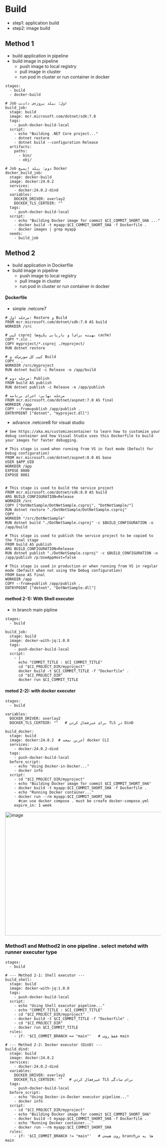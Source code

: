 # Build
- step1: application build
- step2: image build
## Method 1
- build application in pipeline
- build image in pipeline
    * push image to local registry
    * pull image in cluster
    * run pod in cluster or run container in docker


```
stages:
  - build
  - docker-build

# Job اول: بیلد پروژه‌ی دات‌نت
build_job:
  stage: build
  image: mcr.microsoft.com/dotnet/sdk:7.0
  tags:
    - push-docker-build-local
  script:
    - echo "Building .NET Core project..."
    - dotnet restore
    - dotnet build --configuration Release
  artifacts:
    paths:
      - bin/
      - obj/

# Job دوم: بیلد ایمیج Docker
docker_build_job:
  stage: docker-build
  image: docker:24.0.2
  services:
    - docker:24.0.2-dind
  variables:
    DOCKER_DRIVER: overlay2
    DOCKER_TLS_CERTDIR: ""
  tags:
    - push-docker-build-local
  script:
    - echo "Building Docker image for commit $CI_COMMIT_SHORT_SHA ..."
    - docker build -t myapp:$CI_COMMIT_SHORT_SHA -f Dockerfile .
    - docker images | grep myapp
  needs:
    - build_job
```
## Method 2
- build application in Dockerfile
- build image in pipeline
    * push image to local registry
    * pull image in cluster
    * run pod in cluster or run container in docker

#### ِDockerfile
- simple .netcore7
```
# مرحله اول: Restore و Build
FROM mcr.microsoft.com/dotnet/sdk:7.0 AS build
WORKDIR /src

# کپی csproj و بازیابی پکیج‌ها (بهینه برای cache)
COPY *.sln .
COPY myproject/*.csproj ./myproject/
RUN dotnet restore

# کپی کل سورس‌کد و Build
COPY . .
WORKDIR /src/myproject
RUN dotnet build -c Release -o /app/build

# مرحله دوم: Publish
FROM build AS publish
RUN dotnet publish -c Release -o /app/publish

# مرحله نهایی: اجرای برنامه
FROM mcr.microsoft.com/dotnet/aspnet:7.0 AS final
WORKDIR /app
COPY --from=publish /app/publish .
ENTRYPOINT ["dotnet", "myproject.dll"]

```
- advance .netcore8 for visual studio
```
# See https://aka.ms/customizecontainer to learn how to customize your debug container and how Visual Studio uses this Dockerfile to build your images for faster debugging.

# This stage is used when running from VS in fast mode (Default for Debug configuration)
FROM mcr.microsoft.com/dotnet/aspnet:8.0 AS base
USER $APP_UID
WORKDIR /app
EXPOSE 8080
EXPOSE 8081


# This stage is used to build the service project
FROM mcr.microsoft.com/dotnet/sdk:8.0 AS build
ARG BUILD_CONFIGURATION=Release
WORKDIR /src
COPY ["DotNetSample/DotNetSample.csproj", "DotNetSample/"]
RUN dotnet restore "./DotNetSample/DotNetSample.csproj"
COPY . .
WORKDIR "/src/DotNetSample"
RUN dotnet build "./DotNetSample.csproj" -c $BUILD_CONFIGURATION -o /app/build

# This stage is used to publish the service project to be copied to the final stage
FROM build AS publish
ARG BUILD_CONFIGURATION=Release
RUN dotnet publish "./DotNetSample.csproj" -c $BUILD_CONFIGURATION -o /app/publish /p:UseAppHost=false

# This stage is used in production or when running from VS in regular mode (Default when not using the Debug configuration)
FROM base AS final
WORKDIR /app
COPY --from=publish /app/publish .
ENTRYPOINT ["dotnet", "DotNetSample.dll"]
```
#### method 2-1): With Shell executer

- in branch main pipline
```
stages:
  - build

build_job:
  stage: build
  image: docker-with-jq:1.0.0
  tags:
    - push-docker-build-local
  script:
    - |
      echo "COMMIT_TITLE : $CI_COMMIT_TITLE"
      cd "$CI_PROJECT_DIR/myproject"
      docker build -t $CI_COMMIT_TITLE -f "Dockerfile" .
      cd "$CI_PROJECT_DIR"
      docker run $CI_COMMIT_TITLE
```

#### metod 2-2): with docker executer
```
stages:
  - build

variables:
  DOCKER_DRIVER: overlay2
  DOCKER_TLS_CERTDIR: ""   # برای غیرفعال کردن TLS در DinD

build_docker:
  stage: build
  image: docker:24.0.2  # آخرین نسخه docker CLI
  services:
    - docker:24.0.2-dind
  tags:
    - push-docker-build-local
  before_script:
    - echo "Using Docker-in-Docker..."
    - docker info
  script:
    - cd "$CI_PROJECT_DIR/myproject"
    - echo "Building Docker image for commit $CI_COMMIT_SHORT_SHA"
    - docker build -t myapp:$CI_COMMIT_SHORT_SHA -f Dockerfile .
    - echo "Running Docker container..."
    - docker run --rm myapp:$CI_COMMIT_SHORT_SHA
      #can use docker compose . must be creafe docker-compose.yml 
    expire_in: 1 week

```
<img width="794" height="399" alt="image" src="https://github.com/user-attachments/assets/998b4121-9e88-426c-bcfa-e1caf3e9a7af" />

### Method1 and Method2 in one pipeline . select metohd with runner executer type
```
stages:
  - build

# --- Method 2-1: Shell executor ---
build_shell:
  stage: build
  image: docker-with-jq:1.0.0
  tags:
    - push-docker-build-local
  script:
    - echo "Using Shell executor pipeline..."
    - echo "COMMIT_TITLE : $CI_COMMIT_TITLE"
    - cd "$CI_PROJECT_DIR/myproject"
    - docker build -t $CI_COMMIT_TITLE -f "Dockerfile" .
    - cd "$CI_PROJECT_DIR"
    - docker run $CI_COMMIT_TITLE
  rules:
    - if: '$CI_COMMIT_BRANCH == "main"'   # فقط روی main

# --- Method 2-2: Docker executor (DinD) ---
build_dind:
  stage: build
  image: docker:24.0.2
  services:
    - docker:24.0.2-dind
  variables:
    DOCKER_DRIVER: overlay2
    DOCKER_TLS_CERTDIR: ""   # غیرفعال کردن TLS برای سادگی
  tags:
    - push-docker-build-local
  before_script:
    - echo "Using Docker-in-Docker executor pipeline..."
    - docker info
  script:
    - cd "$CI_PROJECT_DIR/myproject"
    - echo "Building Docker image for commit $CI_COMMIT_SHORT_SHA"
    - docker build -t myapp:$CI_COMMIT_SHORT_SHA -f Dockerfile .
    - echo "Running Docker container..."
    - docker run --rm myapp:$CI_COMMIT_SHORT_SHA
  rules:
    - if: '$CI_COMMIT_BRANCH != "main"'   # روی همه‌ی branchها به جز main
```
